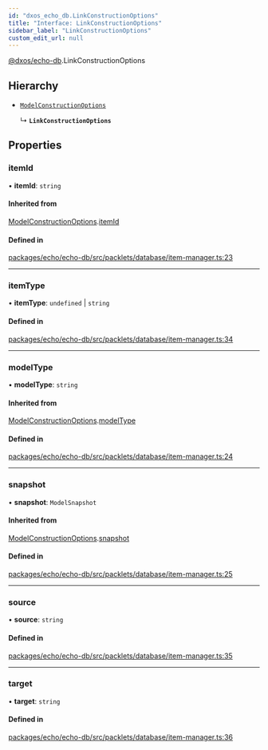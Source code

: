 ```yaml
---
id: "dxos_echo_db.LinkConstructionOptions"
title: "Interface: LinkConstructionOptions"
sidebar_label: "LinkConstructionOptions"
custom_edit_url: null
---
```


[@dxos/echo-db](../modules/dxos_echo_db.md).LinkConstructionOptions

## Hierarchy

- [`ModelConstructionOptions`](dxos_echo_db.ModelConstructionOptions.md)

  ↳ **`LinkConstructionOptions`**

## Properties

### itemId

• **itemId**: `string`

#### Inherited from

[ModelConstructionOptions](dxos_echo_db.ModelConstructionOptions.md).[itemId](dxos_echo_db.ModelConstructionOptions.md#itemid)

#### Defined in

[packages/echo/echo-db/src/packlets/database/item-manager.ts:23](https://github.com/dxos/protocols/blob/6f4c34af3/packages/echo/echo-db/src/packlets/database/item-manager.ts#L23)

___

### itemType

• **itemType**: `undefined` \| `string`

#### Defined in

[packages/echo/echo-db/src/packlets/database/item-manager.ts:34](https://github.com/dxos/protocols/blob/6f4c34af3/packages/echo/echo-db/src/packlets/database/item-manager.ts#L34)

___

### modelType

• **modelType**: `string`

#### Inherited from

[ModelConstructionOptions](dxos_echo_db.ModelConstructionOptions.md).[modelType](dxos_echo_db.ModelConstructionOptions.md#modeltype)

#### Defined in

[packages/echo/echo-db/src/packlets/database/item-manager.ts:24](https://github.com/dxos/protocols/blob/6f4c34af3/packages/echo/echo-db/src/packlets/database/item-manager.ts#L24)

___

### snapshot

• **snapshot**: `ModelSnapshot`

#### Inherited from

[ModelConstructionOptions](dxos_echo_db.ModelConstructionOptions.md).[snapshot](dxos_echo_db.ModelConstructionOptions.md#snapshot)

#### Defined in

[packages/echo/echo-db/src/packlets/database/item-manager.ts:25](https://github.com/dxos/protocols/blob/6f4c34af3/packages/echo/echo-db/src/packlets/database/item-manager.ts#L25)

___

### source

• **source**: `string`

#### Defined in

[packages/echo/echo-db/src/packlets/database/item-manager.ts:35](https://github.com/dxos/protocols/blob/6f4c34af3/packages/echo/echo-db/src/packlets/database/item-manager.ts#L35)

___

### target

• **target**: `string`

#### Defined in

[packages/echo/echo-db/src/packlets/database/item-manager.ts:36](https://github.com/dxos/protocols/blob/6f4c34af3/packages/echo/echo-db/src/packlets/database/item-manager.ts#L36)
